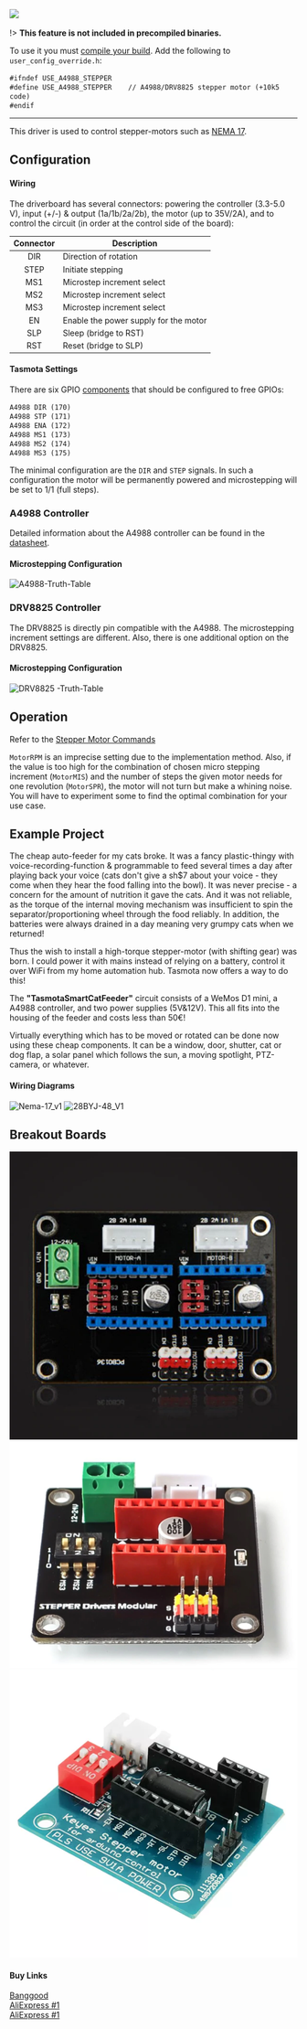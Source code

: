  ![](https://img.shields.io/static/v1?label=connection&message=gpio&color=purple)

!> **This feature is not included in precompiled binaries.**

To use it you must [compile your build](compile-your-build). Add the following to `user_config_override.h`:
```
#ifndef USE_A4988_STEPPER
#define USE_A4988_STEPPER    // A4988/DRV8825 stepper motor (+10k5 code)
#endif
```
----
This driver is used to control stepper-motors such as [NEMA 17](https://reprap.org/wiki/NEMA_17_Stepper_motor).   

## Configuration

#### Wiring
The driverboard has several connectors: powering the controller (3.3-5.0 V), input (+/-) & output (1a/1b/2a/2b), the motor (up to 35V/2A), and to control the circuit (in order at the control side of the board):  

Connector | Description
:-:|-
DIR|Direction of rotation
STEP|Initiate stepping
MS1|Microstep increment select
MS2|Microstep increment select
MS3|Microstep increment select
EN|Enable the power supply for the motor
SLP|Sleep (bridge to RST)
RST|Reset (bridge to SLP)

#### Tasmota Settings
There are six GPIO [components](Components) that should be configured to free GPIOs:  
```
A4988 DIR (170)  
A4988 STP (171)  
A4988 ENA (172)  
A4988 MS1 (173)  
A4988 MS2 (174)  
A4988 MS3 (175)
```
The minimal configuration are the `DIR` and `STEP` signals. In such a configuration the motor will be permanently powered and microstepping will be set to 1/1 (full steps).

### A4988 Controller
Detailed information about the A4988 controller can be found in the [datasheet](http://www.allegromicro.com/~/media/Files/Datasheets/A4988-Datasheet.ashx).  

#### Microstepping Configuration  
![A4988-Truth-Table](https://user-images.githubusercontent.com/34340210/66860427-2d256a80-ef5b-11e9-9979-47778140661f.png)

### DRV8825 Controller
The DRV8825 is directly pin compatible with the A4988. The microstepping increment settings are different. Also, there is one additional option on the DRV8825.

#### Microstepping Configuration  
![DRV8825 -Truth-Table](https://user-images.githubusercontent.com/34340210/66860425-2d256a80-ef5b-11e9-95cf-6625833eea87.png)

## Operation
Refer to the [Stepper Motor Commands](Commands#Stepper-Motors)  

`MotorRPM` is an imprecise setting due to the implementation method. Also, if the value is too high for the combination of chosen micro stepping increment (`MotorMIS`) and the number of steps the given motor needs for one revolution (`MotorSPR`), the motor will not turn but make a whining noise. You will have to experiment some to find the optimal combination for your use case.

## Example Project
The cheap auto-feeder for my cats broke. It was a fancy plastic-thingy with voice-recording-function & programmable to feed several times a day after playing back your voice (cats don't give a sh$7 about your voice - they come when they hear the food falling into the bowl). It was never precise - a concern for the amount of nutrition it gave the cats. And it was not reliable, as the torque of the internal moving mechanism was insufficient to spin the separator/proportioning wheel through the food reliably. In addition, the batteries were always drained in a day meaning very grumpy cats when we returned!  

Thus the wish to install a high-torque stepper-motor (with shifting gear) was born. I could power it with mains instead of relying on a battery, control it over WiFi from my home automation hub. Tasmota now offers a way to do this!  

The **"TasmotaSmartCatFeeder"** circuit consists of a WeMos D1 mini, a A4988 controller, and two power supplies (5V&12V). This all fits into the housing of the feeder and costs less than 50€!  

Virtually everything which has to be moved or rotated can be done now using these cheap components. It can be a window, door, shutter, cat or dog flap, a solar panel which follows the sun, a moving spotlight, PTZ-camera, or whatever.  

#### Wiring Diagrams
![Nema-17_v1](https://user-images.githubusercontent.com/34340210/66860250-d6b82c00-ef5a-11e9-8897-1a4e9d7fdf21.jpg ':size=200')
![28BYJ-48_V1](https://user-images.githubusercontent.com/34340210/66860253-d91a8600-ef5a-11e9-9195-c816e329abb8.jpg ':size=200')  

## Breakout Boards
![](../_media/peripherals/stepper-motor1.png ':size=100') 
![](../_media/peripherals/stepper-motor2.png ':size=100') 
![](../_media/peripherals/stepper-motor3.png ':size=100') 

#### Buy Links
[Banggood](https://www.banggood.com/A4988DRV8825-Stepper-Motor-Control-Board-Expansion-Board-For-3D-Printer-p-1238774.html)  
[AliExpress #1](https://www.aliexpress.com/item/32908836265.html)  
[AliExpress #1](https://www.aliexpress.com/item/32870732179.html)  
